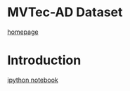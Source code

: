 # MVTec-AD Dataset
[homepage](https://www.mvtec.com/company/research/datasets/mvtec-ad/)

# Introduction
[ipython notebook](intro_mvtec-ad.ipynb)
